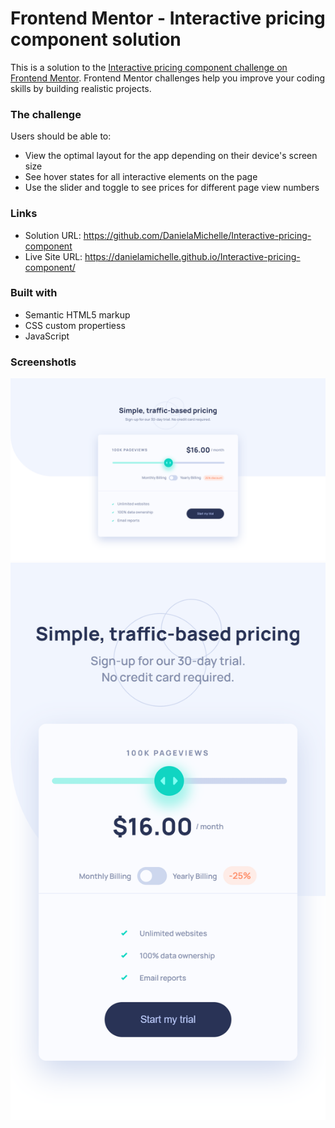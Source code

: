 # Frontend Mentor - Interactive pricing component solution

This is a solution to the [Interactive pricing component challenge on Frontend Mentor](https://www.frontendmentor.io/challenges/interactive-pricing-component-t0m8PIyY8). Frontend Mentor challenges help you improve your coding skills by building realistic projects. 

### The challenge

Users should be able to:

- View the optimal layout for the app depending on their device's screen size
- See hover states for all interactive elements on the page
- Use the slider and toggle to see prices for different page view numbers

### Links

- Solution URL: https://github.com/DanielaMichelle/Interactive-pricing-component
- Live Site URL: https://danielamichelle.github.io/Interactive-pricing-component/

### Built with

- Semantic HTML5 markup
- CSS custom propertiess
- JavaScript

### Screenshotls

![](./screenshot/desktop.png)
![](./screenshot/mobile.png)